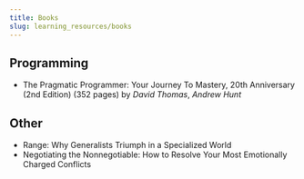 ```yaml
---
title: Books
slug: learning_resources/books
---
```


## Programming

-   The Pragmatic Programmer: Your Journey To Mastery, 20th Anniversary (2nd Edition) (352 pages) by _David Thomas_, _Andrew Hunt_

## Other

-   Range: Why Generalists Triumph in a Specialized World
-   Negotiating the Nonnegotiable: How to Resolve Your Most Emotionally Charged Conflicts

